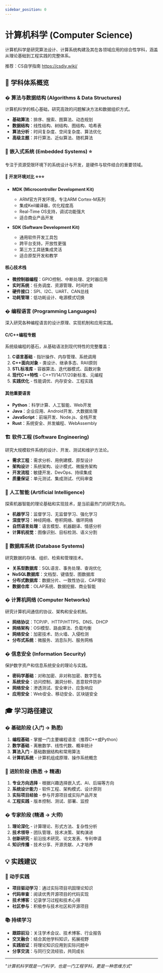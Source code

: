 ```yaml
---
sidebar_position: 0
---
```


# 计算机科学 (Computer Science)

计算机科学是研究算法设计、计算系统构建及其在各领域应用的综合性学科，涵盖从理论基础到工程实践的完整体系。

推荐：CS自学指南 https://csdiy.wiki/

## 🎯 学科体系概览

### � **算法与数据结构** (Algorithms & Data Structures)
计算机科学的核心基础，研究高效的问题解决方法和数据组织方式。
- **基础算法**：排序、搜索、图算法、动态规划
- **数据结构**：线性结构、树结构、图结构、哈希表
- **算法分析**：时间复杂度、空间复杂度、算法优化
- **高级主题**：并行算法、近似算法、随机算法

### 🔧 **嵌入式系统** (Embedded Systems) ⭐
专注于资源受限环境下的系统设计与开发，是硬件与软件结合的重要领域。

#### 🚀 **开发环境对比** ⭐⭐⭐
- **MDK (Microcontroller Development Kit)**
  - ARM官方开发环境，专注ARM Cortex-M系列
  - 集成Keil编译器，优化程度高
  - Real-Time OS支持，调试功能强大
  - 适合商业产品开发

- **SDK (Software Development Kit)**
  - 通用软件开发工具包
  - 跨平台支持，开放性更强
  - 第三方工具链集成灵活
  - 适合原型开发和教学

#### 核心技术栈
- **微控制器编程**：GPIO控制、中断处理、定时器应用
- **实时系统**：任务调度、资源管理、时间约束
- **硬件接口**：SPI、I2C、UART、CAN总线
- **功耗管理**：低功耗设计、电源模式切换

### � **编程语言** (Programming Languages)
深入研究各种编程语言的设计原理、实现机制和应用实践。

#### **C/C++编程专题** 
系统级编程的基石，从基础语法到现代特性的完整覆盖：

1. **C语言基础** - 指针操作、内存管理、系统调用
2. **C++面向对象** - 类设计、继承多态、RAII原则
3. **STL标准库** - 容器算法、迭代器模式、函数对象
4. **现代C++特性** - C++11/14/17/20新标准、元编程
5. **实践优化** - 性能调优、内存安全、工程实践

#### 其他重要语言
- **Python**：科学计算、人工智能、Web开发
- **Java**：企业应用、Android开发、大数据处理
- **JavaScript**：前端开发、Node.js、全栈开发
- **Rust**：系统安全、并发编程、WebAssembly

### 🏗️ **软件工程** (Software Engineering)
研究大规模软件系统的设计、开发、测试和维护方法论。
- **需求工程**：需求分析、用例建模、原型设计
- **架构设计**：系统架构、设计模式、微服务架构
- **开发流程**：敏捷开发、DevOps、持续集成
- **质量保证**：单元测试、集成测试、代码审查

### 🤖 **人工智能** (Artificial Intelligence)
探索机器智能的理论基础和实现技术，是当前最热门的研究方向。
- **机器学习**：监督学习、无监督学习、强化学习
- **深度学习**：神经网络、卷积网络、循环网络
- **自然语言处理**：语言模型、机器翻译、情感分析
- **计算机视觉**：图像识别、目标检测、语义分割

### 💾 **数据库系统** (Database Systems)
研究数据的存储、组织、检索和管理技术。
- **关系型数据库**：SQL语言、事务处理、查询优化
- **NoSQL数据库**：文档型、键值型、图数据库
- **分布式数据库**：数据分片、一致性协议、CAP理论
- **数据仓库**：OLAP系统、数据挖掘、商业智能

### � **计算机网络** (Computer Networks)
研究计算机间通信的协议、架构和安全机制。
- **网络协议**：TCP/IP、HTTP/HTTPS、DNS、DHCP
- **网络架构**：OSI模型、路由算法、负载均衡
- **网络安全**：加密技术、防火墙、入侵检测
- **分布式系统**：微服务、消息队列、服务网格

### � **信息安全** (Information Security)
保护数字资产和信息系统安全的理论与实践。
- **密码学基础**：对称加密、非对称加密、数字签名
- **系统安全**：访问控制、漏洞分析、恶意软件防护
- **网络安全**：渗透测试、安全审计、应急响应
- **应用安全**：Web安全、移动安全、区块链安全

## 🎓 学习路径建议

### � **基础阶段** (入门 → 熟悉)
1. **编程基础** - 掌握一门主要编程语言（推荐C++或Python）
2. **数学基础** - 离散数学、线性代数、概率统计
3. **算法入门** - 基础数据结构和常用算法
4. **计算机系统** - 计算机组成原理、操作系统概念

### 🚀 **进阶阶段** (熟悉 → 精通)
1. **专业方向选择** - 根据兴趣选择嵌入式、AI、后端等方向
2. **系统设计能力** - 软件工程、架构模式、设计原则
3. **实际项目经验** - 参与开源项目或实际产品开发
4. **工程实践** - 版本控制、测试、部署、监控

### � **专家阶段** (精通 → 大师)
1. **理论深化** - 计算理论、形式方法、复杂性分析
2. **技术领导** - 团队管理、技术决策、架构演进
3. **创新研究** - 前沿技术研究、论文发表、专利申请
4. **知识传播** - 技术分享、开源贡献、人才培养

## 💡 实践建议

### 🔨 **动手实践**
- **项目驱动学习**：通过实际项目巩固理论知识
- **代码审查**：阅读优秀开源项目的代码实现
- **技术博客**：记录学习过程和技术心得
- **社区参与**：积极参与技术社区和开源项目

### 📚 **持续学习**
- **跟踪前沿**：关注学术会议、技术博客、行业报告
- **交叉融合**：结合其他学科知识，拓展视野
- **实践验证**：将理论知识应用到实际问题中
- **分享交流**：与同行交流经验，共同成长

---
*"计算机科学既是一门科学，也是一门工程学科，更是一种思维方式"*